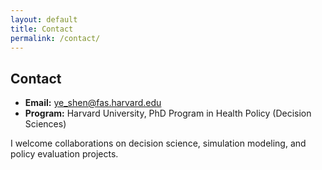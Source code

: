 ```yaml
---
layout: default
title: Contact
permalink: /contact/
---
```


## Contact

- **Email:** <a href="mailto:ye_shen@fas.harvard.edu">ye_shen@fas.harvard.edu</a><br>
- **Program:** Harvard University, PhD Program in Health Policy (Decision Sciences)

I welcome collaborations on decision science, simulation modeling, and policy evaluation projects.
